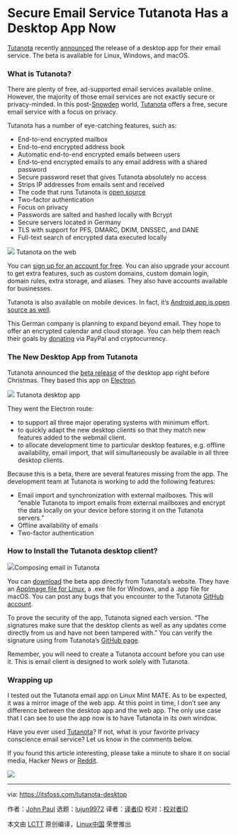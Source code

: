 [#]: collector: (lujun9972)
[#]: translator: ( )
[#]: reviewer: ( )
[#]: publisher: ( )
[#]: url: ( )
[#]: subject: (Secure Email Service Tutanota Has a Desktop App Now)
[#]: via: (https://itsfoss.com/tutanota-desktop)
[#]: author: (John Paul https://itsfoss.com/author/john/)

Secure Email Service Tutanota Has a Desktop App Now
======

[Tutanota][1] recently [announced][2] the release of a desktop app for their email service. The beta is available for Linux, Windows, and macOS.

### What is Tutanota?

There are plenty of free, ad-supported email services available online. However, the majority of those email services are not exactly secure or privacy-minded. In this post-[Snowden][3] world, [Tutanota][4] offers a free, secure email service with a focus on privacy.

Tutanota has a number of eye-catching features, such as:

  * End-to-end encrypted mailbox
  * End-to-end encrypted address book
  * Automatic end-to-end encrypted emails between users
  * End-to-end encrypted emails to any email address with a shared password
  * Secure password reset that gives Tutanota absolutely no access
  * Strips IP addresses from emails sent and received
  * The code that runs Tutanota is [open source][5]
  * Two-factor authentication
  * Focus on privacy
  * Passwords are salted and hashed locally with Bcrypt
  * Secure servers located in Germany
  * TLS with support for PFS, DMARC, DKIM, DNSSEC, and DANE
  * Full-text search of encrypted data executed locally



![][6]
Tutanota on the web

You can [sign up for an account for free][7]. You can also upgrade your account to get extra features, such as custom domains, custom domain login, domain rules, extra storage, and aliases. They also have accounts available for businesses.

Tutanota is also available on mobile devices. In fact, it’s [Android app is open source as well][8].

This German company is planning to expand beyond email. They hope to offer an encrypted calendar and cloud storage. You can help them reach their goals by [donating][9] via PayPal and cryptocurrency.

### The New Desktop App from Tutanota

Tutanota announced the [beta release][2] of the desktop app right before Christmas. They based this app on [Electron][10].

![][11]
Tutanota desktop app

They went the Electron route:

  * to support all three major operating systems with minimum effort.
  * to quickly adapt the new desktop clients so that they match new features added to the webmail client.
  * to allocate development time to particular desktop features, e.g. offline availability, email import, that will simultaneously be available in all three desktop clients.



Because this is a beta, there are several features missing from the app. The development team at Tutanota is working to add the following features:

  * Email import and synchronization with external mailboxes. This will “enable Tutanota to import emails from external mailboxes and encrypt the data locally on your device before storing it on the Tutanota servers.”
  * Offline availability of emails
  * Two-factor authentication



### How to Install the Tutanota desktop client?

![][12]Composing email in Tutanota

You can [download][2] the beta app directly from Tutanota’s website. They have an [AppImage file for Linux][13], a .exe file for Windows, and a .app file for macOS. You can post any bugs that you encounter to the Tutanota [GitHub account][14].

To prove the security of the app, Tutanota signed each version. “The signatures make sure that the desktop clients as well as any updates come directly from us and have not been tampered with.” You can verify the signature using from Tutanota’s [GitHub page][15].

Remember, you will need to create a Tutanota account before you can use it. This is email client is designed to work solely with Tutanota.

### Wrapping up

I tested out the Tutanota email app on Linux Mint MATE. As to be expected, it was a mirror image of the web app. At this point in time, I don’t see any difference between the desktop app and the web app. The only use case that I can see to use the app now is to have Tutanota in its own window.

Have you ever used [Tutanota][16]? If not, what is your favorite privacy conscience email service? Let us know in the comments below.

If you found this article interesting, please take a minute to share it on social media, Hacker News or [Reddit][17].

![][18]

--------------------------------------------------------------------------------

via: https://itsfoss.com/tutanota-desktop

作者：[John Paul][a]
选题：[lujun9972][b]
译者：[译者ID](https://github.com/译者ID)
校对：[校对者ID](https://github.com/校对者ID)

本文由 [LCTT](https://github.com/LCTT/TranslateProject) 原创编译，[Linux中国](https://linux.cn/) 荣誉推出

[a]: https://itsfoss.com/author/john/
[b]: https://github.com/lujun9972
[1]: https://itsfoss.com/tutanota-review/
[2]: https://tutanota.com/blog/posts/desktop-clients/
[3]: https://en.wikipedia.org/wiki/Edward_Snowden
[4]: https://tutanota.com/
[5]: https://tutanota.com/blog/posts/open-source-email
[6]: https://i1.wp.com/itsfoss.com/wp-content/uploads/2018/12/tutanota2.jpg?resize=800%2C490&ssl=1
[7]: https://tutanota.com/pricing
[8]: https://itsfoss.com/tutanota-fdroid-release/
[9]: https://tutanota.com/community
[10]: https://electronjs.org/
[11]: https://i0.wp.com/itsfoss.com/wp-content/uploads/2019/01/tutanota-app1.png?fit=800%2C486&ssl=1
[12]: https://i1.wp.com/itsfoss.com/wp-content/uploads/2018/12/tutanota1.jpg?resize=800%2C405&ssl=1
[13]: https://itsfoss.com/use-appimage-linux/
[14]: https://github.com/tutao/tutanota
[15]: https://github.com/tutao/tutanota/blob/master/buildSrc/installerSigner.js
[16]: https://tutanota.com/polo/
[17]: http://reddit.com/r/linuxusersgroup
[18]: https://i0.wp.com/itsfoss.com/wp-content/uploads/2018/02/tutanota-featured.png?fit=800%2C450&ssl=1
